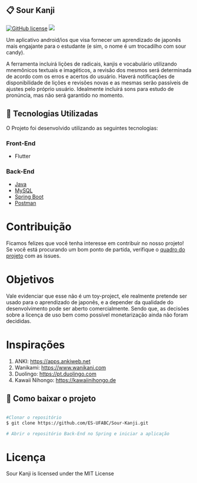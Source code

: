 ## 📋 Sour Kanji

[![GitHub license](https://img.shields.io/github/license/ES-UFABC/AgriFacil?style=for-the-badge)](https://github.com/ES-UFABC/Sour-Kanji/blob/main/LICENSE)
<a target="_blank" rel="noopener noreferrer" href="https://camo.githubusercontent.com/771cc18a712bf9edb0925a86164c34b0d803c4d9177dd4467eff7b777109c723/68747470733a2f2f696d672e736869656c64732e696f2f62616467652f4a6176612d4544384230303f7374796c653d666f722d7468652d6261646765266c6f676f3d6a617661266c6f676f436f6c6f723d7768697465"><img src="https://camo.githubusercontent.com/771cc18a712bf9edb0925a86164c34b0d803c4d9177dd4467eff7b777109c723/68747470733a2f2f696d672e736869656c64732e696f2f62616467652f4a6176612d4544384230303f7374796c653d666f722d7468652d6261646765266c6f676f3d6a617661266c6f676f436f6c6f723d7768697465" data-canonical-src="https://img.shields.io/badge/Java-ED8B00?style=for-the-badge&amp;logo=java&amp;logoColor=white" style="max-width:100%;"></a>

Um aplicativo android/ios que visa fornecer um aprendizado de japonês mais engajante
para o estudante (e sim, o nome é um trocadilho com sour candy).

A ferramenta incluirá lições de radicais, kanjis e vocabulário utilizando
mnemônicos textuais e imagéticos, a revisão dos mesmos será determinada de
acordo com os erros e acertos do usuário. Haverá notificações de disponibilidade
de lições e revisões novas e as mesmas serão passíveis de ajustes pelo próprio
usuário. Idealmente incluirá sons para estudo de pronúncia, mas não será
garantido no momento.

## 🚀 Tecnologias Utilizadas

O Projeto foi desenvolvido utilizando as seguintes tecnologias:

### **Front-End**

- Flutter

### **Back-End**

- [Java](https://www.java.com/pt-BR/)
- [MySQL](https://www.mysql.com/)
- [Spring Boot](https://spring.io/projects/spring-boot)
- [Postman](https://www.postman.com/)

# Contribuição

Ficamos felizes que você tenha interesse em contribuir no nosso projeto! Se você está procurando um bom ponto de partida, verifique o [quadro do projeto](https://github.com/ES-UFABC/Sour-Kanji/projects/1) com as issues.

# Objetivos

Vale evidenciar que esse não é um toy-project, ele realmente pretende ser
usado para o aprendizado de japonês, e a depender da qualidade do
desenvolvimento pode ser aberto comercialmente. Sendo que, as decisões sobre a
licença de uso bem como possível monetarização ainda não foram decididas.

# Inspirações

1. ANKI:
https://apps.ankiweb.net
2. Wanikami: https://www.wanikani.com
3. Duolingo: https://pt.duolingo.com
4. Kawaii Nihongo: https://kawaiinihongo.de


## 📁 Como baixar o projeto

```bash

#Clonar o repositório
$ git clone https://github.com/ES-UFABC/Sour-Kanji.git

# Abrir o repositório Back-End no Spring e iniciar a aplicação

```
# Licença
Sour Kanji is licensed under the MIT License
